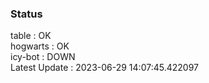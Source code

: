 ### Status


table : OK  
hogwarts : OK  
icy-bot : DOWN  
Latest Update : 2023-06-29 14:07:45.422097
